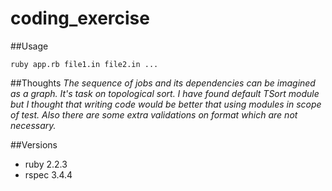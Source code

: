 # coding_exercise

##Usage
```
ruby app.rb file1.in file2.in ...
```

##Thoughts
*The sequence of jobs and its dependencies can be imagined as a graph. It's task on topological sort. I have found default TSort module but I thought that writing code would be better that using modules in scope of test. Also there are some extra validations on format which are not necessary.*

##Versions

* ruby 2.2.3
* rspec 3.4.4


